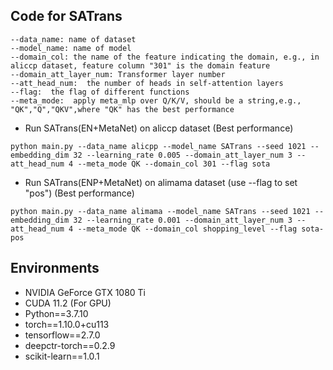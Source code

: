 ## Code for SATrans



```
--data_name: name of dataset
--model_name: name of model
--domain_col: the name of the feature indicating the domain, e.g., in aliccp dataset, feature column "301" is the domain feature
--domain_att_layer_num: Transformer layer number
--att_head_num:  the number of heads in self-attention layers
--flag:  the flag of different functions
--meta_mode:  apply meta_mlp over Q/K/V, should be a string,e.g., "QK","Q","QKV",where "QK" has the best performance 
```

- Run SATrans(EN+MetaNet) on aliccp dataset  (Best performance)
```
python main.py --data_name alicpp --model_name SATrans --seed 1021 --embedding_dim 32 --learning_rate 0.005 --domain_att_layer_num 3 --att_head_num 4 --meta_mode QK --domain_col 301 --flag sota
```
- Run SATrans(ENP+MetaNet) on alimama dataset  (use --flag to set "pos") (Best performance)
```
python main.py --data_name alimama --model_name SATrans --seed 1021 --embedding_dim 32 --learning_rate 0.001 --domain_att_layer_num 3 --att_head_num 4 --meta_mode QK --domain_col shopping_level --flag sota-pos
```


## Environments
- NVIDIA GeForce GTX 1080 Ti
- CUDA 11.2 (For GPU)
- Python==3.7.10
- torch==1.10.0+cu113
- tensorflow==2.7.0
- deepctr-torch==0.2.9
- scikit-learn==1.0.1



